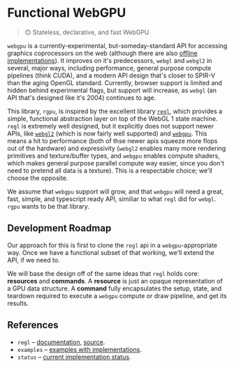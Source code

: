 # Functional WebGPU

> 🙃 Stateless, declarative, and fast WebGPU

`webgpu` is a currently-experimental, but-someday-standard API for accessing graphics coprocessors on the web (although there are also [offline](https://github.com/hexops/dawn) [implementations](https://github.com/gfx-rs/wgpu)). It improves on it's predecessors, `webgl` and `webgl2` in several, major ways, including performance, general purpose compute pipelines (think CUDA), and a modern API design that's closer to SPIR-V than the aging OpenGL standard. Currently, browser support is limited and hidden behind experimental flags, but support will increase, as `webgl` (an API that's designed like it's 2004) continues to age.

This library, `rgpu`, is inspired by the excellent library [`regl`](https://github.com/regl-project/regl), which provides a simple, functional abstraction layer on top of the WebGL 1 state machine. `regl` is extremely well designed, but it explicitly does not support newer APIs, like [`webgl2`](https://caniuse.com/webgl2) (which is now fairly well supported) and [`webgpu`](https://caniuse.com/webgpu). This means a hit to performance (both of thse newer apis squeeze more flops out of the hardware) and expressivity (`webgl2` enables many more rendering primitives and texture/buffer types, and `webgpu` enables compute shaders, which makes general purpose parallel compute way easier, since you don't need to pretend all data is a texture). This is a respectable choice; we'll choose the opposite.

We assume that `webgpu` support will grow, and that `webgpu` will need a great, fast, simple, and typescript ready API, similiar to what `regl` did for `webgl`. `rgpu` wants to be that library.

## Development Roadmap

Our approach for this is first to clone the `regl` api in a `webgpu`-appropriate way. Once we have a functional subset of that working, we'll extend the API, if we need to.

We will base the design off of the same ideas that `regl` holds core: **resources** and **commands**. A **resource** is just an opaque representation of a GPU data structure. A **command** fully encapsulates the setup, state, and teardown required to execute a `webgpu` compute or draw pipeline, and get its results.

## References

- `regl` – [documentation](http://regl.party/), [source](https://github.com/regl-project/regl).
- `examples` – [examples with implementations](https://webgpu.github.io/webgpu-samples/).
- `status` – [current implementation status](https://webgpu.io).
